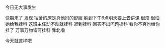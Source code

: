 今日无大事发生

快期末了 发现 宿舍的床是真他妈的舒服 躺到下午6点明天要上去讲课 很烦 很怕她给我挂科 这班主任动不动就挂科 迟到挂科 回答不出问题挂科 看你不爽也给你挂了 万事万物皆可挂科 靠北嘞

今天就这样吧

